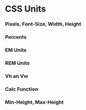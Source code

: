 # CSS Units

### Pixels, Font-Size, Width, Height

### Percents

### EM Units

### REM Units

### Vh an Vw

### Calc Function

### Min-Height, Max-Height
